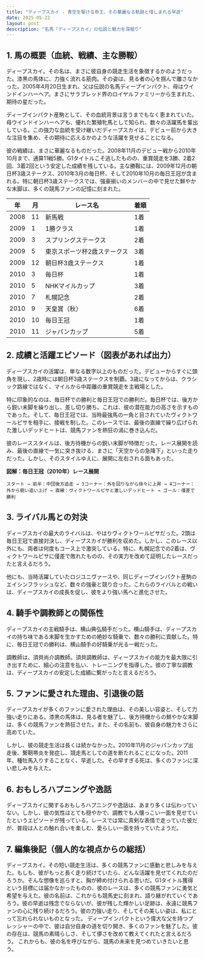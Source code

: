 ```yaml
---
title: "ディープスカイ - 青空を駆ける帝王、その華麗なる軌跡と惜しまれる早逝"
date: 2025-05-22
layout: post
description: "名馬『ディープスカイ』の伝説と魅力を深堀り"
---
```


## 1. 馬の概要（血統、戦績、主な勝鞍）

ディープスカイ。その名は、まさに彼自身の競走生活を象徴するかのようだった。漆黒の馬体に、力強く流れる筋肉。その姿は、見る者の心を掴んで離さなかった。2005年4月20日生まれ、父は伝説の名馬ディープインパクト、母はウインドインハーヘア。まさにサラブレッド界のロイヤルファミリーから生まれた、期待の星だった。

ディープインパクト産駒として、その血統背景は言うまでもなく恵まれていた。母ウインドインハーヘアも、優れた繁殖牝馬として知られ、数々の活躍馬を輩出している。この強力な血統を受け継いだディープスカイは、デビュー前から大きな注目を集め、その期待に応えるかのような活躍を見せることになる。

彼の戦績は、まさに華麗なるものだった。2008年11月のデビュー戦から2010年10月まで、通算11戦5勝。G1タイトルこそ逃したものの、重賞競走を3勝、2着2回、3着2回という安定した成績を残している。主な勝鞍には、2009年12月の朝日杯3歳ステークス、2010年3月の毎日杯、そして2010年10月の毎日王冠が含まれる。特に朝日杯3歳ステークスでは、強豪揃いのメンバーの中で見せた鮮やかな末脚は、多くの競馬ファンの記憶に刻まれた。

| 年 | 月 | レース名 | 着順 |
|---|---|---|---|
| 2008 | 11 | 新馬戦 | 1着 |
| 2009 | 1 | 1勝クラス | 1着 |
| 2009 | 3 | スプリングステークス | 2着 |
| 2009 | 5 | 東京スポーツ杯2歳ステークス | 3着 |
| 2009 | 12 | 朝日杯3歳ステークス | 1着 |
| 2010 | 3 | 毎日杯 | 1着 |
| 2010 | 5 | NHKマイルカップ | 3着 |
| 2010 | 7 | 札幌記念 | 2着 |
| 2010 | 9 | 天皇賞（秋） | 6着 |
| 2010 | 10 | 毎日王冠 | 1着 |
| 2010 | 11 | ジャパンカップ | 5着 |


## 2. 成績と活躍エピソード（図表があれば出力）

ディープスカイの活躍は、単なる数字以上のものだった。デビューからすぐに頭角を現し、2歳時には朝日杯3歳ステークスを制覇。3歳になってからは、クラシック路線ではなく、マイルから中距離の重賞競走を主戦場とした。

特に印象的なのは、毎日杯での勝利と毎日王冠での勝利だ。毎日杯では、後方から鋭い末脚を繰り出し、差し切り勝ち。これは、彼の潜在能力の高さを示すものであった。そして、毎日王冠では、当時最強馬の一角と目されていたヴィクトワールピサを相手に、接戦を制した。このレースでは、最後の直線で繰り広げられた激しいデッドヒートは、競馬ファンを熱狂の渦に巻き込んだ。

彼のレーススタイルは、後方待機からの鋭い末脚が特徴だった。レース展開を読み、最後の直線で一気に突き抜ける、まさに「天空からの急降下」といった走りだった。しかし、そのスタイルゆえに、展開に左右される面もあった。


**図解：毎日王冠（2010年）レース展開**

```
スタート → 前半：中団後方追走 → 3コーナー：外を回りながら徐々に上昇 → 4コーナー：外から鋭い追い上げ → 直線：ヴィクトワールピサと激しいデッドヒート → ゴール：僅差で勝利
```


## 3. ライバル馬との対決

ディープスカイの最大のライバルは、やはりヴィクトワールピサだった。2頭は毎日王冠で直接対決し、ディープスカイが勝利を収めた。しかし、このレース以外にも、両者は何度もコース上で激突している。特に、札幌記念での2着は、ヴィクトワールピサに僅差で敗れたものの、その実力を改めて証明したレースだったと言えるだろう。

他にも、当時活躍していたロジユニヴァースや、同じディープインパクト産駒のエイシンフラッシュなど、数々の強豪と競り合った。これらのライバルとの戦いは、ディープスカイの成長を促し、彼をより強い馬へと進化させた。


## 4. 騎手や調教師との関係性

ディープスカイの主戦騎手は、横山典弘騎手だった。横山騎手は、ディープスカイの持ち味である末脚を生かすための絶妙な騎乗で、数々の勝利に貢献した。特に、毎日王冠での勝利は、横山騎手の好騎乗が光る一戦だった。

調教師は、須貝尚介調教師。須貝調教師は、ディープスカイの能力を最大限に引き出すために、細心の注意を払い、トレーニングを指導した。彼の丁寧な調教は、ディープスカイの安定した成績に繋がったと言えるだろう。


## 5. ファンに愛された理由、引退後の話

ディープスカイが多くのファンに愛された理由は、その美しい容姿と、そして力強い走りにある。漆黒の馬体は、見る者を魅了し、後方待機からの鮮やかな末脚は、多くの競馬ファンを熱狂させた。また、その名前も、彼自身の魅力をさらに高めていた。

しかし、彼の競走生活は長くは続かなかった。2010年11月のジャパンカップ出走後、繋靭帯炎を発症し、競走馬としての道を断たれることになった。2011年、種牡馬入りすることなく、早逝した。その早すぎる死は、多くのファンに深い悲しみを与えた。


## 6. おもしろハプニングや逸話

ディープスカイに関するおもしろハプニングや逸話は、あまり多くは伝わっていない。しかし、彼の気性はとても穏やかで、調教でも人懐っこい一面を見せていたというエピソードが残っている。レースでは常に真剣な表情で走っていた彼だが、普段は人との触れ合いを楽しむ、愛らしい一面を持っていたようだ。


## 7. 編集後記（個人的な視点からの総括）

ディープスカイ。その短い競走生活は、多くの競馬ファンに感動と悲しみを与えた。もしも、彼がもっと長く走り続けていたら、どんな活躍を見せてくれたのだろうか。そんな想像を巡らすと、胸が締め付けられる思いだ。G1タイトル獲得という目標には届かなかったものの、彼のレースは、多くの競馬ファンに勇気と希望を与えた。彼の名前は、これからも競馬史に刻まれ、語り継がれていくであろう。彼の早逝は残念でならないが、彼が残した輝かしい足跡は、永遠に競馬ファンの心に残り続けるだろう。彼の力強い走り、そしてその美しい姿は、私にとって忘れられないものとなった。  ディープインパクトという偉大な父を持つプレッシャーの中で、彼は自分自身の道を切り開き、多くのファンを魅了した。彼の存在は、競馬の素晴らしさ、そして儚さを改めて教えてくれたと言えるだろう。  これからも、彼の名を呼びながら、競馬の未来を見つめていきたいと思う。
